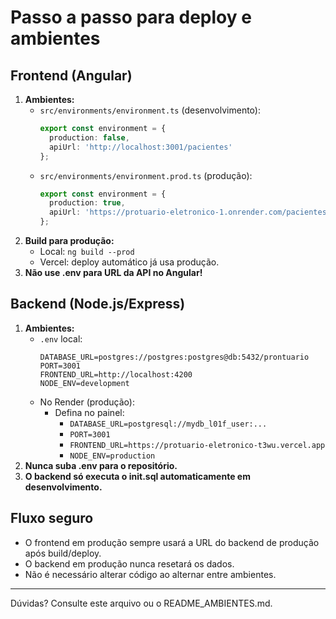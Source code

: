 # Passo a passo para deploy e ambientes

## Frontend (Angular)

1. **Ambientes:**
   - `src/environments/environment.ts` (desenvolvimento):
     ```ts
     export const environment = {
       production: false,
       apiUrl: 'http://localhost:3001/pacientes'
     };
     ```
   - `src/environments/environment.prod.ts` (produção):
     ```ts
     export const environment = {
       production: true,
       apiUrl: 'https://protuario-eletronico-1.onrender.com/pacientes'
     };
     ```
2. **Build para produção:**
   - Local: `ng build --prod`
   - Vercel: deploy automático já usa produção.
3. **Não use .env para URL da API no Angular!**

## Backend (Node.js/Express)

1. **Ambientes:**
   - `.env` local:
     ```env
     DATABASE_URL=postgres://postgres:postgres@db:5432/prontuario
     PORT=3001
     FRONTEND_URL=http://localhost:4200
     NODE_ENV=development
     ```
   - No Render (produção):
     - Defina no painel:
       - `DATABASE_URL=postgresql://mydb_l01f_user:...`
       - `PORT=3001`
       - `FRONTEND_URL=https://protuario-eletronico-t3wu.vercel.app`
       - `NODE_ENV=production`
2. **Nunca suba .env para o repositório.**
3. **O backend só executa o init.sql automaticamente em desenvolvimento.**

## Fluxo seguro
- O frontend em produção sempre usará a URL do backend de produção após build/deploy.
- O backend em produção nunca resetará os dados.
- Não é necessário alterar código ao alternar entre ambientes.

---

Dúvidas? Consulte este arquivo ou o README_AMBIENTES.md.
